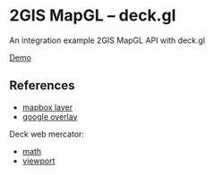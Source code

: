 # 2GIS MapGL – deck.gl

An integration example 2GIS MapGL API with deck.gl

[Demo](https://trufi.github.io/mapgl-deckgl-example/)

## References

-   [mapbox layer](https://github.com/visgl/deck.gl/blob/master/modules/mapbox/src/mapbox-layer.js)
-   [google overlay](https://github.com/visgl/deck.gl/blob/master/modules/google-maps/src/google-maps-overlay.js)

Deck web mercator:

-   [math](https://github.com/uber-web/math.gl/blob/master/modules/web-mercator/src/web-mercator-utils.js)
-   [viewport](https://github.com/visgl/deck.gl/blob/8.4-release/modules/core/src/viewports/web-mercator-viewport.js)

